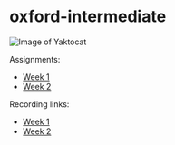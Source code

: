 # oxford-intermediate

![Image of Yaktocat](https://octodex.github.com/images/yaktocat.png)

Assignments:
- [Week 1](https://github.com/mortezaomidi/oxford-intermediate/tree/main/week%231)
- [Week 2](https://github.com/mortezaomidi/oxford-intermediate/tree/main/week%232)

Recording links:

- [Week 1](https://ac.tutoo.ir/pomw4nizvwh2/)
- [Week 2](https://ac.tutoo.ir/pilgt71v2urf/?OWASP_CSRFTOKEN=e4fb75f25268309a2bd66432743a00497f93d4c8d7cbc8776e063a48864bf8eb)

